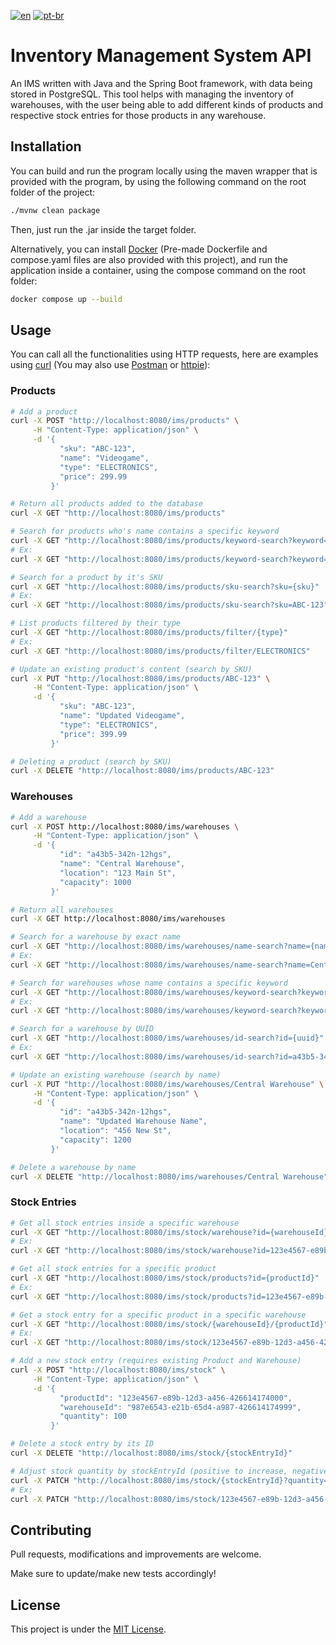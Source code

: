 [![en](https://img.shields.io/badge/lang-en-red.svg)](https://https://github.com/GiovBerlato/inventory_management_system/blob/main/README.md)
[![pt-br](https://img.shields.io/badge/lang-pt--br-green.svg)](https://github.com/GiovBerlato/inventory_management_system/blob/main/README.pt-br.md)

# Inventory Management System API

An IMS written with Java and the Spring Boot framework, with data being stored in PostgreSQL. This tool helps with managing the inventory of warehouses, with the user being able to add different kinds of products and respective stock entries for those products in any warehouse.

## Installation

You can build and run the program locally using the maven wrapper that is provided with the program, by using the following command on the root folder of the project:

```bash
./mvnw clean package
```
Then, just run the .jar inside the target folder.

Alternatively, you can install [Docker](https://www.docker.com/) (Pre-made Dockerfile and compose.yaml files are also provided with this project), and run the application inside a container, using the compose command on the root folder:

```bash
docker compose up --build
```

## Usage

You can call all the functionalities using HTTP requests, here are examples using [curl](https://curl.se/download.html) (You may also use [Postman](https://www.postman.com/downloads/) or [httpie](https://httpie.io/)):

### Products
```bash
# Add a product
curl -X POST "http://localhost:8080/ims/products" \
     -H "Content-Type: application/json" \
     -d '{
           "sku": "ABC-123",
           "name": "Videogame",
           "type": "ELECTRONICS",
           "price": 299.99
         }'

# Return all products added to the database
curl -X GET "http://localhost:8080/ims/products"

# Search for products who's name contains a specific keyword
curl -X GET "http://localhost:8080/ims/products/keyword-search?keyword={keyword}"
# Ex:
curl -X GET "http://localhost:8080/ims/products/keyword-search?keyword=fork"

# Search for a product by it's SKU
curl -X GET "http://localhost:8080/ims/products/sku-search?sku={sku}"
# Ex:
curl -X GET "http://localhost:8080/ims/products/sku-search?sku=ABC-123"

# List products filtered by their type
curl -X GET "http://localhost:8080/ims/products/filter/{type}"
# Ex:
curl -X GET "http://localhost:8080/ims/products/filter/ELECTRONICS"

# Update an existing product's content (search by SKU)
curl -X PUT "http://localhost:8080/ims/products/ABC-123" \
     -H "Content-Type: application/json" \
     -d '{
           "sku": "ABC-123",
           "name": "Updated Videogame",
           "type": "ELECTRONICS",
           "price": 399.99
         }'

# Deleting a product (search by SKU)
curl -X DELETE "http://localhost:8080/ims/products/ABC-123"
```

### Warehouses

```bash
# Add a warehouse
curl -X POST http://localhost:8080/ims/warehouses \
     -H "Content-Type: application/json" \
     -d '{
           "id": "a43b5-342n-12hgs",
           "name": "Central Warehouse",
           "location": "123 Main St",
           "capacity": 1000
         }'

# Return all warehouses
curl -X GET http://localhost:8080/ims/warehouses

# Search for a warehouse by exact name
curl -X GET "http://localhost:8080/ims/warehouses/name-search?name={name}"
# Ex:
curl -X GET "http://localhost:8080/ims/warehouses/name-search?name=Central Warehouse"

# Search for warehouses whose name contains a specific keyword
curl -X GET "http://localhost:8080/ims/warehouses/keyword-search?keyword={keyword}"
# Ex:
curl -X GET "http://localhost:8080/ims/warehouses/keyword-search?keyword=central"

# Search for a warehouse by UUID
curl -X GET "http://localhost:8080/ims/warehouses/id-search?id={uuid}"
# Ex:
curl -X GET "http://localhost:8080/ims/warehouses/id-search?id=a43b5-342n-12hgs"

# Update an existing warehouse (search by name)
curl -X PUT "http://localhost:8080/ims/warehouses/Central Warehouse" \
     -H "Content-Type: application/json" \
     -d '{
           "id": "a43b5-342n-12hgs",
           "name": "Updated Warehouse Name",
           "location": "456 New St",
           "capacity": 1200
         }'

# Delete a warehouse by name
curl -X DELETE "http://localhost:8080/ims/warehouses/Central Warehouse"

```

### Stock Entries

```bash
# Get all stock entries inside a specific warehouse
curl -X GET "http://localhost:8080/ims/stock/warehouse?id={warehouseId}"
# Ex:
curl -X GET "http://localhost:8080/ims/stock/warehouse?id=123e4567-e89b-12d3-a456-426614174000"

# Get all stock entries for a specific product
curl -X GET "http://localhost:8080/ims/stock/products?id={productId}"
# Ex:
curl -X GET "http://localhost:8080/ims/stock/products?id=123e4567-e89b-12d3-a456-426614174000"

# Get a stock entry for a specific product in a specific warehouse
curl -X GET "http://localhost:8080/ims/stock/{warehouseId}/{productId}"
# Ex:
curl -X GET "http://localhost:8080/ims/stock/123e4567-e89b-12d3-a456-426614174000/987e6543-e21b-65d4-a987-426614174999"

# Add a new stock entry (requires existing Product and Warehouse)
curl -X POST "http://localhost:8080/ims/stock" \
     -H "Content-Type: application/json" \
     -d '{
           "productId": "123e4567-e89b-12d3-a456-426614174000",
           "warehouseId": "987e6543-e21b-65d4-a987-426614174999",
           "quantity": 100
         }'

# Delete a stock entry by its ID
curl -X DELETE "http://localhost:8080/ims/stock/{stockEntryId}"

# Adjust stock quantity by stockEntryId (positive to increase, negative to decrease)
curl -X PATCH "http://localhost:8080/ims/stock/{stockEntryId}?quantity={amount}"
# Ex:
curl -X PATCH "http://localhost:8080/ims/stock/123e4567-e89b-12d3-a456-426614174000?quantity=50"

```
## Contributing

Pull requests, modifications and improvements are welcome.

Make sure to update/make new tests accordingly!

## License

This project is under the [MIT License](https://choosealicense.com/licenses/mit/).
